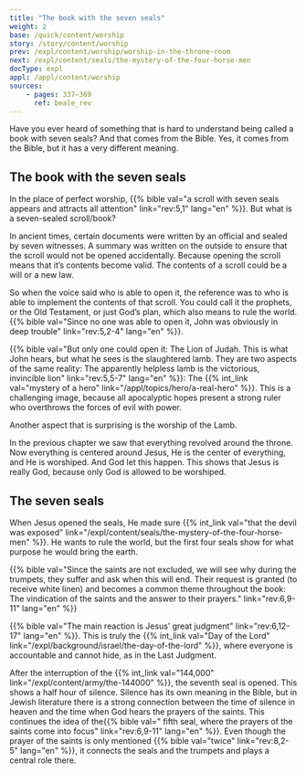 ```yaml
---
title: "The book with the seven seals"
weight: 2
base: /quick/content/worship
story: /story/content/worship
prev: /expl/content/worship/worship-in-the-throne-room
next: /expl/content/seals/the-mystery-of-the-four-horse-men
docType: expl
appl: /appl/content/worship
sources: 
    - pages: 337–369
      ref: beale_rev
---
```


Have you ever heard of something that is hard to understand being called a book with seven seals? And that comes from the Bible. Yes, it comes from the Bible, but it has a very different meaning.

## The book with the seven seals

<a name="92c0"></a>
In the place of perfect worship, {{% bible val="a scroll with seven seals appears and attracts all attention" link="rev:5,1" lang="en" %}}. But what is a seven-sealed scroll/book?

In ancient times, certain documents were written by an official and sealed by seven witnesses. A summary was written on the outside to ensure that the scroll would not be opened accidentally. Because opening the scroll means that it’s contents become valid. The contents of a scroll could be a will or a new law.

So when the voice said who is able to open it, the reference was to who is able to implement the contents of that scroll. You could call it the prophets, or the Old Testament, or just God’s plan, which also means to rule the world. {{% bible val="Since no one was able to open it, John was obviously in deep trouble" link="rev:5,2-4" lang="en" %}}.

{{% bible val="But only one could open it: The Lion of Judah. This is what John hears, but what he sees is the slaughtered lamb. They are two aspects of the same reality: The apparently helpless lamb is the victorious, invincible lion" link="rev:5,5-7" lang="en" %}}: The {{% int_link val="mystery of a hero" link="/appl/topics/hero/a-real-hero" %}}. This is a challenging image, because all apocalyptic hopes present a strong ruler who overthrows the forces of evil with power.

Another aspect that is surprising is the worship of the Lamb.

In the previous chapter we saw that everything revolved around the throne. Now everything is centered around Jesus, He is the center of everything, and He is worshiped. And God let this happen. This shows that Jesus is really God, because only God is allowed to be worshiped.

## The seven seals

<a name="4f8c"></a>
When Jesus opened the seals, He made sure {{% int_link val="that the devil was exposed" link="/expl/content/seals/the-mystery-of-the-four-horse-men" %}}. He wants to rule the world, but the first four seals show for what purpose he would bring the earth.

{{% bible val="Since the saints are not excluded, we will see why during the trumpets, they suffer and ask when this will end. Their request is granted (to receive white linen) and becomes a common theme throughout the book: The vindication of the saints and the answer to their prayers." link="rev:6,9-11" lang="en" %}}

{{% bible val="The main reaction is Jesus’ great judgment" link="rev:6,12-17" lang="en" %}}. This is truly the {{% int_link val="Day of the Lord" link="/expl/background/israel/the-day-of-the-lord" %}}, where everyone is accountable and cannot hide, as in the Last Judgment.

After the interruption of the {{% int_link val="144,000" link="/expl/content/army/the-144000" %}}, the seventh seal is opened. This shows a half hour of silence. Silence has its own meaning in the Bible, but in Jewish literature there is a strong connection between the time of silence in heaven and the time when God hears the prayers of the saints. This continues the idea of the{{% bible val=" fifth seal, where the prayers of the saints come into focus" link="rev:6,9-11" lang="en" %}}. Even though the prayer of the saints is only mentioned {{% bible val="twice" link="rev:8,2-5" lang="en" %}}, it connects the seals and the trumpets and plays a central role there.
